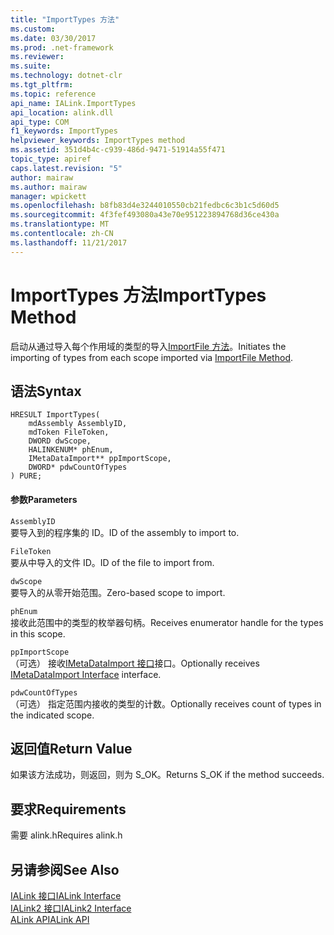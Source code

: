 ```yaml
---
title: "ImportTypes 方法"
ms.custom: 
ms.date: 03/30/2017
ms.prod: .net-framework
ms.reviewer: 
ms.suite: 
ms.technology: dotnet-clr
ms.tgt_pltfrm: 
ms.topic: reference
api_name: IALink.ImportTypes
api_location: alink.dll
api_type: COM
f1_keywords: ImportTypes
helpviewer_keywords: ImportTypes method
ms.assetid: 351d4b4c-c939-486d-9471-51914a55f471
topic_type: apiref
caps.latest.revision: "5"
author: mairaw
ms.author: mairaw
manager: wpickett
ms.openlocfilehash: b8fb83d4e3244010550cb21fedbc6c3b1c5d60d5
ms.sourcegitcommit: 4f3fef493080a43e70e951223894768d36ce430a
ms.translationtype: MT
ms.contentlocale: zh-CN
ms.lasthandoff: 11/21/2017
---
```

# <a name="importtypes-method"></a><span data-ttu-id="f611e-102">ImportTypes 方法</span><span class="sxs-lookup"><span data-stu-id="f611e-102">ImportTypes Method</span></span>
<span data-ttu-id="f611e-103">启动从通过导入每个作用域的类型的导入[ImportFile 方法](../../../../docs/framework/unmanaged-api/alink/importfile-method.md)。</span><span class="sxs-lookup"><span data-stu-id="f611e-103">Initiates the importing of types from each scope imported via [ImportFile Method](../../../../docs/framework/unmanaged-api/alink/importfile-method.md).</span></span>  
  
## <a name="syntax"></a><span data-ttu-id="f611e-104">语法</span><span class="sxs-lookup"><span data-stu-id="f611e-104">Syntax</span></span>  
  
```  
HRESULT ImportTypes(  
    mdAssembly AssemblyID,  
    mdToken FileToken,  
    DWORD dwScope,  
    HALINKENUM* phEnum,  
    IMetaDataImport** ppImportScope,  
    DWORD* pdwCountOfTypes  
) PURE;  
```  
  
#### <a name="parameters"></a><span data-ttu-id="f611e-105">参数</span><span class="sxs-lookup"><span data-stu-id="f611e-105">Parameters</span></span>  
 `AssemblyID`  
 <span data-ttu-id="f611e-106">要导入到的程序集的 ID。</span><span class="sxs-lookup"><span data-stu-id="f611e-106">ID of the assembly to import to.</span></span>  
  
 `FileToken`  
 <span data-ttu-id="f611e-107">要从中导入的文件 ID。</span><span class="sxs-lookup"><span data-stu-id="f611e-107">ID of the file to import from.</span></span>  
  
 `dwScope`  
 <span data-ttu-id="f611e-108">要导入的从零开始范围。</span><span class="sxs-lookup"><span data-stu-id="f611e-108">Zero-based scope to import.</span></span>  
  
 `phEnum`  
 <span data-ttu-id="f611e-109">接收此范围中的类型的枚举器句柄。</span><span class="sxs-lookup"><span data-stu-id="f611e-109">Receives enumerator handle for the types in this scope.</span></span>  
  
 `ppImportScope`  
 <span data-ttu-id="f611e-110">（可选） 接收[IMetaDataImport 接口](../../../../docs/framework/unmanaged-api/metadata/imetadataimport-interface.md)接口。</span><span class="sxs-lookup"><span data-stu-id="f611e-110">Optionally receives [IMetaDataImport Interface](../../../../docs/framework/unmanaged-api/metadata/imetadataimport-interface.md) interface.</span></span>  
  
 `pdwCountOfTypes`  
 <span data-ttu-id="f611e-111">（可选） 指定范围内接收的类型的计数。</span><span class="sxs-lookup"><span data-stu-id="f611e-111">Optionally receives count of types in the indicated scope.</span></span>  
  
## <a name="return-value"></a><span data-ttu-id="f611e-112">返回值</span><span class="sxs-lookup"><span data-stu-id="f611e-112">Return Value</span></span>  
 <span data-ttu-id="f611e-113">如果该方法成功，则返回，则为 S_OK。</span><span class="sxs-lookup"><span data-stu-id="f611e-113">Returns S_OK if the method succeeds.</span></span>  
  
## <a name="requirements"></a><span data-ttu-id="f611e-114">要求</span><span class="sxs-lookup"><span data-stu-id="f611e-114">Requirements</span></span>  
 <span data-ttu-id="f611e-115">需要 alink.h</span><span class="sxs-lookup"><span data-stu-id="f611e-115">Requires alink.h</span></span>  
  
## <a name="see-also"></a><span data-ttu-id="f611e-116">另请参阅</span><span class="sxs-lookup"><span data-stu-id="f611e-116">See Also</span></span>  
 [<span data-ttu-id="f611e-117">IALink 接口</span><span class="sxs-lookup"><span data-stu-id="f611e-117">IALink Interface</span></span>](../../../../docs/framework/unmanaged-api/alink/ialink-interface.md)  
 [<span data-ttu-id="f611e-118">IALink2 接口</span><span class="sxs-lookup"><span data-stu-id="f611e-118">IALink2 Interface</span></span>](../../../../docs/framework/unmanaged-api/alink/ialink2-interface.md)  
 [<span data-ttu-id="f611e-119">ALink API</span><span class="sxs-lookup"><span data-stu-id="f611e-119">ALink API</span></span>](../../../../docs/framework/unmanaged-api/alink/index.md)

